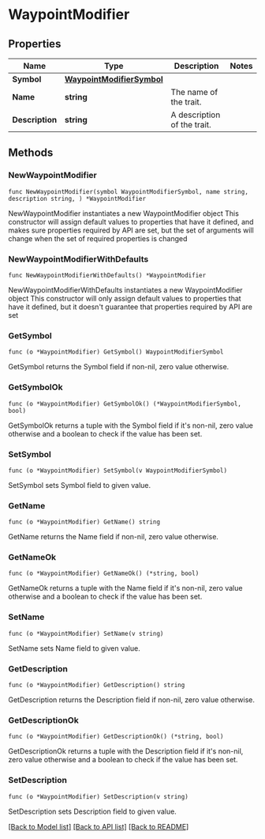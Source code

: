 # WaypointModifier

## Properties

Name | Type | Description | Notes
------------ | ------------- | ------------- | -------------
**Symbol** | [**WaypointModifierSymbol**](WaypointModifierSymbol.md) |  | 
**Name** | **string** | The name of the trait. | 
**Description** | **string** | A description of the trait. | 

## Methods

### NewWaypointModifier

`func NewWaypointModifier(symbol WaypointModifierSymbol, name string, description string, ) *WaypointModifier`

NewWaypointModifier instantiates a new WaypointModifier object
This constructor will assign default values to properties that have it defined,
and makes sure properties required by API are set, but the set of arguments
will change when the set of required properties is changed

### NewWaypointModifierWithDefaults

`func NewWaypointModifierWithDefaults() *WaypointModifier`

NewWaypointModifierWithDefaults instantiates a new WaypointModifier object
This constructor will only assign default values to properties that have it defined,
but it doesn't guarantee that properties required by API are set

### GetSymbol

`func (o *WaypointModifier) GetSymbol() WaypointModifierSymbol`

GetSymbol returns the Symbol field if non-nil, zero value otherwise.

### GetSymbolOk

`func (o *WaypointModifier) GetSymbolOk() (*WaypointModifierSymbol, bool)`

GetSymbolOk returns a tuple with the Symbol field if it's non-nil, zero value otherwise
and a boolean to check if the value has been set.

### SetSymbol

`func (o *WaypointModifier) SetSymbol(v WaypointModifierSymbol)`

SetSymbol sets Symbol field to given value.


### GetName

`func (o *WaypointModifier) GetName() string`

GetName returns the Name field if non-nil, zero value otherwise.

### GetNameOk

`func (o *WaypointModifier) GetNameOk() (*string, bool)`

GetNameOk returns a tuple with the Name field if it's non-nil, zero value otherwise
and a boolean to check if the value has been set.

### SetName

`func (o *WaypointModifier) SetName(v string)`

SetName sets Name field to given value.


### GetDescription

`func (o *WaypointModifier) GetDescription() string`

GetDescription returns the Description field if non-nil, zero value otherwise.

### GetDescriptionOk

`func (o *WaypointModifier) GetDescriptionOk() (*string, bool)`

GetDescriptionOk returns a tuple with the Description field if it's non-nil, zero value otherwise
and a boolean to check if the value has been set.

### SetDescription

`func (o *WaypointModifier) SetDescription(v string)`

SetDescription sets Description field to given value.



[[Back to Model list]](../README.md#documentation-for-models) [[Back to API list]](../README.md#documentation-for-api-endpoints) [[Back to README]](../README.md)



